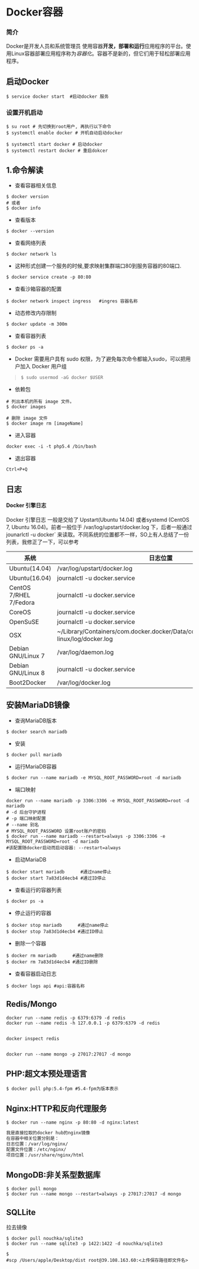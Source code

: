 # Docker容器

### 简介

Docker是开发人员和系统管理员 使用容器**开发，部署和运行**应用程序的平台。使用Linux容器部署应用程序称为*容器化*。容器不是新的，但它们用于轻松部署应用程序。

## 启动Docker

```shell
$ service docker start  #启动docker 服务
```

### 设置开机启动

```shell
$ su root # 先切换到root用户, 再执行以下命令
$ systemctl enable docker # 开机自动启动docker

$ systemctl start docker # 启动docker
$ systemctl restart docker # 重启dokcer
```



## 1.命令解读

- 查看容器相关信息

```shell
$ docker version
# 或者
$ docker info
```

- 查看版本

```shell
$ docker --version
```

- 查看网络列表

```shell
$ docker network ls
```

- 这种形式创建一个服务的时候,要求映射集群端口80到服务容器的80端口.

```shell
$ docker service create -p 80:80
```

- 查看沙箱容器的配置

```shell
$ docker network inspect ingress   #ingres 容器名称
```

- 动态修改内存限制

```shell
$ docker update -m 300m
```

- 查看容器列表

```shell
$ docker ps -a
```

- Docker 需要用户具有 sudo 权限，为了避免每次命令都输入sudo，可以把用户加入 Docker 用户组

> ```shell
> $ sudo usermod -aG docker $USER
> ```

- 依赖包

```Shell
# 列出本机的所有 image 文件。
$ docker images

# 删除 image 文件
$ docker image rm [imageName]
```

- 进入容器

```shell
docker exec -i -t php5.4 /bin/bash
```

- 退出容器

```
Ctrl+P+Q
```



## 日志

#### Docker 引擎日志 

Docker 引擎日志 一般是交给了 Upstart(Ubuntu 14.04) 或者systemd (CentOS 7, Ubuntu 16.04)。前者一般位于 /var/log/upstart/docker.log 下，后者一般通过 jounarlctl -u docker` 来读取。不同系统的位置都不一样，SO上有人总结了一份列表，我修正了一下，可以参考

| 系统                   | 日志位置                                                     |
| ---------------------- | ------------------------------------------------------------ |
| Ubuntu(14.04)          | /var/log/upstart/docker.log                                  |
| Ubuntu(16.04)          | journalctl -u docker.service                                 |
| CentOS 7/RHEL 7/Fedora | journalctl -u docker.service                                 |
| CoreOS                 | journalctl -u docker.service                                 |
| OpenSuSE               | journalctl -u docker.service                                 |
| OSX                    | ~/Library/Containers/com.docker.docker/Data/com.docker.driver.amd64-linux/log/d‌ocker.log |
| Debian GNU/Linux 7     | /var/log/daemon.log                                          |
| Debian GNU/Linux 8     | journalctl -u docker.service                                 |
| Boot2Docker            | /var/log/docker.log                                          |







## 安装MariaDB镜像

- 查询MariaDB版本

```shell
$ docker search mariadb
```

- 安装

```shell
$ docker pull mariadb
```

- 运行MariaDB容器

```shell
$ docker run --name mariadb -e MYSQL_ROOT_PASSWORD=root -d mariadb 
```

- 端口映射

```shell
docker run --name mariadb -p 3306:3306 -e MYSQL_ROOT_PASSWORD=root -d mariadb
# -d 后台守护进程
# -p 端口映射配置
# --name 别名
# MYSQL_ROOT_PASSWORD 设置root账户的密码
$ docker run --name mariadb --restart=always -p 3306:3306 -e MYSQL_ROOT_PASSWORD=root -d mariadb
#该配置随docker启动而启动容器: --restart=always

```



- 启动MariaDB

```shell
$ docker start mariadb      #通过name停止
$ docker start 7a83d1d4ecb4 #通过ID停止
```

- 查看运行的容器列表

```shell
$ docker ps -a
```

- 停止运行的容器

```Shell
$ docker stop mariadb      #通过name停止
$ docker stop 7a83d1d4ecb4 #通过ID停止
```

- 删除一个容器

```shell
$ docker rm mariadb      #通过name删除
$ docker rm 7a83d1d4ecb4 #通过ID删除
```

- 查看容器启动日志

```shell
$ docker logs api #api:容器名称
```



## Redis/Mongo

```
docker run --name redis -p 6379:6379 -d redis
docker run --name redis -h 127.0.0.1 -p 6379:6379 -d redis


docker inspect redis


docker run --name mongo -p 27017:27017 -d mongo

```



## PHP:超文本预处理语言

```shell
$ docker pull php:5.4-fpm #5.4-fpm为版本表示
```





## Nginx:HTTP和反向代理服务

```shell
$ docker run --name nginx -p 80:80 -d nginx:latest
```



```markdown
我是直接拉取的docker hub的nginx镜像
在容器中相关位置分别是：
日志位置：/var/log/nginx/
配置文件位置：/etc/nginx/
项目位置：/usr/share/nginx/html
```





## MongoDB:非关系型数据库

```shell
$ docker pull mongo
$ docker run --name mongo --restart=always -p 27017:27017 -d mongo
```

 

## SQLLite

拉去镜像

```shell
$ docker pull nouchka/sqlite3
$ docker run --name sqlite3 -p 1422:1422 -d nouchka/sqlite3
```



```shell
$ 
#scp /Users/apple/Desktop/dist root@39.108.163.60:<上传保存路径即文件名>
```

